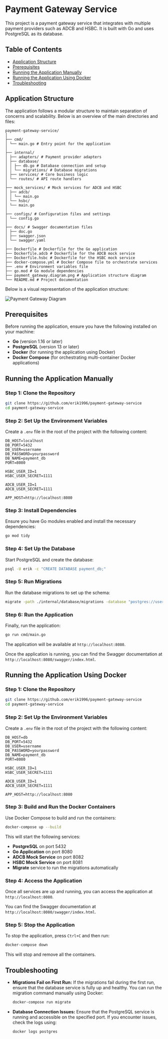 # Payment Gateway Service

This project is a payment gateway service that integrates with multiple payment providers such as ADCB and HSBC. It is built with Go and uses PostgreSQL as its database.

## Table of Contents

- [Application Structure](#application-structure)
- [Prerequisites](#prerequisites)
- [Running the Application Manually](#running-the-application-manually)
- [Running the Application Using Docker](#running-the-application-using-docker)
- [Troubleshooting](#troubleshooting)

## Application Structure

The application follows a modular structure to maintain separation of concerns and scalability. Below is an overview of the main directories and files:

```
payment-gateway-service/
│
├── cmd/
│ └── main.go # Entry point for the application
│
├── internal/
│ ├── adapters/ # Payment provider adapters
│ ├── database/
│ │ ├── db.go # Database connection and setup
│ │ └── migrations/ # Database migrations
│ ├── services/ # Core business logic
│ └── routes/ # API route handlers
│
├── mock_services/ # Mock services for ADCB and HSBC
│ ├── adcb/
│ │ └── main.go
│ └── hsbc/
│ └── main.go
│
├── configs/ # Configuration files and settings
│ └── config.go
│
├── docs/ # Swagger documentation files
│ ├── doc.go
│ ├── swagger.json
│ └── swagger.yaml
│
├── Dockerfile # Dockerfile for the Go application
├── Dockerfile.adcb # Dockerfile for the ADCB mock service
├── Dockerfile.hsbc # Dockerfile for the HSBC mock service
├── docker-compose.yml # Docker Compose file to orchestrate services
├── .env # Environment variables file
├── go.mod # Go module dependencies
├── payment_gateway.diagram.png # Application structure diagram
└── README.md # Project documentation
```

Below is a visual representation of the application structure:

![Payment Gateway Diagram](./payment_gateway.diagram.png)

## Prerequisites

Before running the application, ensure you have the following installed on your machine:

- **Go** (version 1.16 or later)
- **PostgreSQL** (version 13 or later)
- **Docker** (for running the application using Docker)
- **Docker Compose** (for orchestrating multi-container Docker applications)

## Running the Application Manually

### Step 1: Clone the Repository

```bash
git clone https://github.com/erik1996/payment-gateway-service
cd payment-gateway-service
```

### Step 2: Set Up the Environment Variables

Create a `.env` file in the root of the project with the following content:

```env
DB_HOST=localhost
DB_PORT=5432
DB_USER=username
DB_PASSWORD=yourpassword
DB_NAME=payment_db
PORT=8080

HSBC_USER_ID=1
HSBC_USER_SECRET=1111

ADCB_USER_ID=1
ADCB_USER_SECRET=1111

APP_HOST=http://localhost:8080
```

### Step 3: Install Dependencies

Ensure you have Go modules enabled and install the necessary dependencies:

```bash
go mod tidy
```

### Step 4: Set Up the Database

Start PostgreSQL and create the database:

```bash
psql -U erik -c "CREATE DATABASE payment_db;"
```

### Step 5: Run Migrations

Run the database migrations to set up the schema:

```bash
migrate -path ./internal/database/migrations -database "postgres://username:yourpassword@localhost:5432/payment_db?sslmode=disable" up
```

### Step 6: Run the Application

Finally, run the application:

```bash
go run cmd/main.go
```

The application will be available at `http://localhost:8080`.

Once the application is running, you can find the Swagger documentation at `http://localhost:8080/swagger/index.html`.

## Running the Application Using Docker

### Step 1: Clone the Repository

```bash
git clone https://github.com/erik1996/payment-gateway-service
cd payment-gateway-service
```

### Step 2: Set Up the Environment Variables

Create a `.env` file in the root of the project with the following content:

```env
DB_HOST=db
DB_PORT=5432
DB_USER=username
DB_PASSWORD=yourpassword
DB_NAME=payment_db
PORT=8080

HSBC_USER_ID=1
HSBC_USER_SECRET=1111

ADCB_USER_ID=1
ADCB_USER_SECRET=1111

APP_HOST=http://localhost:8080
```

### Step 3: Build and Run the Docker Containers

Use Docker Compose to build and run the containers:

```bash
docker-compose up --build
```

This will start the following services:

- **PostgreSQL** on port 5432
- **Go Application** on port 8080
- **ADCB Mock Service** on port 8082
- **HSBC Mock Service** on port 8081
- **Migrate** service to run the migrations automatically

### Step 4: Access the Application

Once all services are up and running, you can access the application at `http://localhost:8080`.

You can find the Swagger documentation at `http://localhost:8080/swagger/index.html`.

### Step 5: Stop the Application

To stop the application, press `Ctrl+C` and then run:

```bash
docker-compose down
```

This will stop and remove all the containers.

## Troubleshooting

- **Migrations Fail on First Run:** If the migrations fail during the first run, ensure that the database service is fully up and healthy. You can run the migration command manually using Docker:

  ```bash
  docker-compose run migrate
  ```

- **Database Connection Issues:** Ensure that the PostgreSQL service is running and accessible on the specified port. If you encounter issues, check the logs using:

  ```bash
  docker logs postgres
  ```
